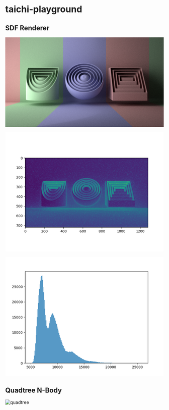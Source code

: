 # taichi-playground

## SDF Renderer
![raw](/final_out/sdf_raw.png)

![heat](/final_out/sdf_heat.png)

![workload](/final_out/sdf_100_avg_norm.png)

## Quadtree N-Body
![quadtree](/final_out/circle_build_accu.gif)


